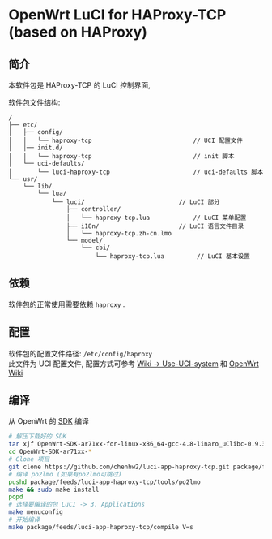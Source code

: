 OpenWrt LuCI for HAProxy-TCP (based on HAProxy)
===

简介
---

本软件包是 HAProxy-TCP 的 LuCI 控制界面,

软件包文件结构:
```
/
├── etc/
│   ├── config/
│   │   └── haproxy-tcp                            // UCI 配置文件
│   │── init.d/
│   │   └── haproxy-tcp                            // init 脚本
│   └── uci-defaults/
│       └── luci-haproxy-tcp                       // uci-defaults 脚本
└── usr/
    └── lib/
        └── lua/
            └── luci/                          // LuCI 部分
                ├── controller/
                │   └── haproxy-tcp.lua            // LuCI 菜单配置
                ├── i18n/                      // LuCI 语言文件目录
                │   └── haproxy-tcp.zh-cn.lmo
                └── model/
                    └── cbi/
                        └── haproxy-tcp.lua         // LuCI 基本设置
```

依赖
---

软件包的正常使用需要依赖 `haproxy` .  

配置
---

软件包的配置文件路径: `/etc/config/haproxy`  
此文件为 UCI 配置文件, 配置方式可参考 [Wiki -> Use-UCI-system][Use-UCI-system] 和 [OpenWrt Wiki][uci]  

编译
---

从 OpenWrt 的 [SDK][openwrt-sdk] 编译  
```bash
# 解压下载好的 SDK
tar xjf OpenWrt-SDK-ar71xx-for-linux-x86_64-gcc-4.8-linaro_uClibc-0.9.33.2.tar.bz2
cd OpenWrt-SDK-ar71xx-*
# Clone 项目
git clone https://github.com/chenhw2/luci-app-haproxy-tcp.git package/feeds/luci-app-haproxy-tcp
# 编译 po2lmo (如果有po2lmo可跳过)
pushd package/feeds/luci-app-haproxy-tcp/tools/po2lmo
make && sudo make install
popd
# 选择要编译的包 LuCI -> 3. Applications
make menuconfig
# 开始编译
make package/feeds/luci-app-haproxy-tcp/compile V=s
```

 [openwrt-sdk]: https://wiki.openwrt.org/doc/howto/obtain.firmware.sdk
 [Use-UCI-system]: https://github.com/shadowsocks/luci-app-shadowsocks/wiki/Use-UCI-system
 [uci]: https://wiki.openwrt.org/doc/uci
